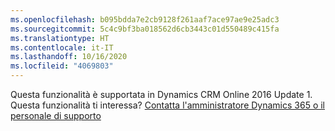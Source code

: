 ```yaml
---
ms.openlocfilehash: b095bdda7e2cb9128f261aaf7ace97ae9e25adc3
ms.sourcegitcommit: 5c4c9bf3ba018562d6cb3443c01d550489c415fa
ms.translationtype: HT
ms.contentlocale: it-IT
ms.lasthandoff: 10/16/2020
ms.locfileid: "4069803"
---
```

Questa funzionalità è supportata in Dynamics CRM Online 2016 Update 1. Questa funzionalità ti interessa? [Contatta l'amministratore Dynamics 365 o il personale di supporto](https://docs.microsoft.com/dynamics365/customerengagement/on-premises/basics/find-administrator-support)
